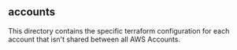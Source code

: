 ## accounts

This directory contains the specific terraform configuration for each account that isn't shared between all AWS Accounts.